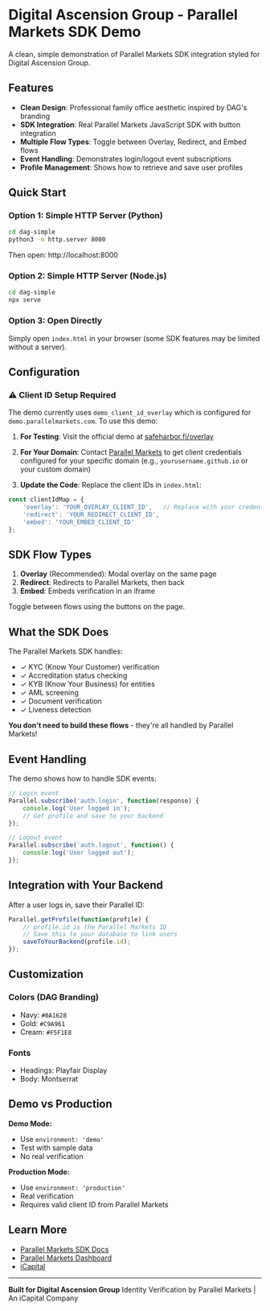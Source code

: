 # Digital Ascension Group - Parallel Markets SDK Demo

A clean, simple demonstration of Parallel Markets SDK integration styled for Digital Ascension Group.

## Features

- **Clean Design**: Professional family office aesthetic inspired by DAG's branding
- **SDK Integration**: Real Parallel Markets JavaScript SDK with button integration
- **Multiple Flow Types**: Toggle between Overlay, Redirect, and Embed flows
- **Event Handling**: Demonstrates login/logout event subscriptions
- **Profile Management**: Shows how to retrieve and save user profiles

## Quick Start

### Option 1: Simple HTTP Server (Python)

```bash
cd dag-simple
python3 -m http.server 8000
```

Then open: http://localhost:8000

### Option 2: Simple HTTP Server (Node.js)

```bash
cd dag-simple
npx serve
```

### Option 3: Open Directly

Simply open `index.html` in your browser (some SDK features may be limited without a server).

## Configuration

### ⚠️ Client ID Setup Required

The demo currently uses `demo_client_id_overlay` which is configured for `demo.parallelmarkets.com`. To use this demo:

1. **For Testing**: Visit the official demo at [safeharbor.fi/overlay](https://safeharbor.fi/overlay)

2. **For Your Domain**: Contact [Parallel Markets](https://www.parallelmarkets.com/contact) to get client credentials configured for your specific domain (e.g., `yourusername.github.io` or your custom domain)

3. **Update the Code**: Replace the client IDs in `index.html`:

```javascript
const clientIdMap = {
    'overlay': 'YOUR_OVERLAY_CLIENT_ID',   // Replace with your credentials
    'redirect': 'YOUR_REDIRECT_CLIENT_ID',
    'embed': 'YOUR_EMBED_CLIENT_ID'
};
```

## SDK Flow Types

1. **Overlay** (Recommended): Modal overlay on the same page
2. **Redirect**: Redirects to Parallel Markets, then back
3. **Embed**: Embeds verification in an iframe

Toggle between flows using the buttons on the page.

## What the SDK Does

The Parallel Markets SDK handles:
- ✓ KYC (Know Your Customer) verification
- ✓ Accreditation status checking
- ✓ KYB (Know Your Business) for entities
- ✓ AML screening
- ✓ Document verification
- ✓ Liveness detection

**You don't need to build these flows** - they're all handled by Parallel Markets!

## Event Handling

The demo shows how to handle SDK events:

```javascript
// Login event
Parallel.subscribe('auth.login', function(response) {
    console.log('User logged in');
    // Get profile and save to your backend
});

// Logout event
Parallel.subscribe('auth.logout', function() {
    console.log('User logged out');
});
```

## Integration with Your Backend

After a user logs in, save their Parallel ID:

```javascript
Parallel.getProfile(function(profile) {
    // profile.id is the Parallel Markets ID
    // Save this to your database to link users
    saveToYourBackend(profile.id);
});
```

## Customization

### Colors (DAG Branding)
- Navy: `#0A1628`
- Gold: `#C9A961`
- Cream: `#F5F1E8`

### Fonts
- Headings: Playfair Display
- Body: Montserrat

## Demo vs Production

**Demo Mode:**
- Use `environment: 'demo'`
- Test with sample data
- No real verification

**Production Mode:**
- Use `environment: 'production'`
- Real verification
- Requires valid client ID from Parallel Markets

## Learn More

- [Parallel Markets SDK Docs](https://developer.parallelmarkets.com/docs/javascript)
- [Parallel Markets Dashboard](https://app.parallelmarkets.com)
- [iCapital](https://www.icapital.com)

---

**Built for Digital Ascension Group**
Identity Verification by Parallel Markets | An iCapital Company
